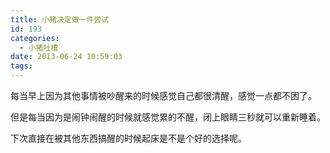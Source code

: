 ```yaml
---
title: 小猪决定做一件尝试
id: 193
categories:
  - 小猪吐槽
date: 2013-06-24 10:59:03
tags:
---
```


每当早上因为其他事情被吵醒来的时候感觉自己都很清醒，感觉一点都不困了。

但是每当因为是闹钟闹醒的时候就感觉累的不醒，闭上眼睛三秒就可以重新睡着。

下次直接在被其他东西搞醒的时候起床是不是个好的选择呢。